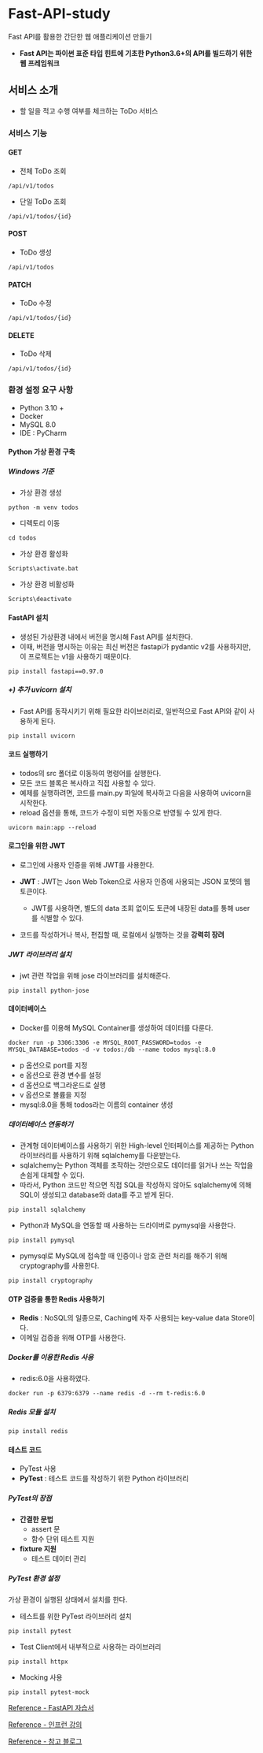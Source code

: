 # Fast-API-study

Fast API를 활용한 간단한 웹 애플리케이션 만들기

- **Fast API는 파이썬 표준 타입 힌트에 기초한 Python3.6+의 API를 빌드하기 위한 웹 프레임워크** 

## 서비스 소개 

- 할 일을 적고 수행 여부를 체크하는 ToDo 서비스 

### 서비스 기능 

#### GET 

- 전체 ToDo 조회

```
/api/v1/todos
```

- 단일 ToDo 조회 

```
/api/v1/todos/{id}
```

#### POST 

- ToDo 생성 

```
/api/v1/todos 
```

#### PATCH 

- ToDo 수정 

```
/api/v1/todos/{id}
```

#### DELETE 

- ToDo 삭제 

```
/api/v1/todos/{id} 
```

### 환경 설정 요구 사항 

- Python 3.10 + 
- Docker 
- MySQL 8.0 
- IDE : PyCharm 

#### Python 가상 환경 구축 

##### Windows 기준  

- 가상 환경 생성 

```
python -m venv todos 
```

- 디렉토리 이동 

```
cd todos
```

- 가상 환경 활성화 

```
Scripts\activate.bat 
```

- 가상 환경 비활성화 

```
Scripts\deactivate 
```

#### FastAPI 설치 

- 생성된 가상환경 내에서 버전을 명시해 Fast API를 설치한다. 
- 이때, 버전을 명시하는 이유는 최신 버전은 fastapi가 pydantic v2를 사용하지만, 이 프로젝트는 v1을 사용하기 때문이다. 

```
pip install fastapi==0.97.0
```

##### +) 추가 uvicorn 설치 

- Fast API를 동작시키기 위해 필요한 라이브러리로, 일반적으로 Fast API와 같이 사용하게 된다. 

```
pip install uvicorn 
```

#### 코드 실행하기 

- todos의 src 폴더로 이동하여 명령어를 실행한다. 
- 모든 코드 블록은 복사하고 직접 사용할 수 있다. 
- 예제를 실행하려면, 코드를 main.py 파일에 복사하고 다음을 사용하여 uvicorn을 시작한다. 
- reload 옵션을 통해, 코드가 수정이 되면 자동으로 반영될 수 있게 한다. 

```
uvicorn main:app --reload 
```

#### 로그인을 위한 JWT 

- 로그인에 사용자 인증을 위해 JWT를 사용한다. 
- **JWT** : JWT는 Json Web Token으로 사용자 인증에 사용되는 JSON 포멧의 웹 토큰이다. 
  - JWT를 사용하면, 별도의 data 조회 없이도 토큰에 내장된 data를 통해 user를 식별할 수 있다. 

- 코드를 작성하거나 복사, 편집할 때, 로컬에서 실행하는 것을 **강력히 장려** 

##### JWT 라이브러리 설치 

- jwt 관련 작업을 위해 jose 라이브러리를 설치해준다. 

```
pip install python-jose 
```

#### 데이터베이스 

- Docker를 이용해 MySQL Container를 생성하여 데이터를 다룬다. 

```
docker run -p 3306:3306 -e MYSQL_ROOT_PASSWORD=todos -e MYSQL_DATABASE=todos -d -v todos:/db --name todos mysql:8.0
```

- p 옵션으로 port를 지정 
- e 옵션으로 환경 변수를 설정
- d 옵션으로 백그라운드로 실행 
- v 옵션으로 볼륨을 지정 
- mysql:8.0을 통해 todos라는 이름의 container 생성 

##### 데이터베이스 연동하기 

- 관계형 데이터베이스를 사용하기 위한 High-level 인터페이스를 제공하는 Python 라이브러리를 사용하기 위해 sqlalchemy를 다운받는다. 
- sqlalchemy는 Python 객체를 조작하는 것만으로도 데이터를 읽거나 쓰는 작업을 손쉽게 대체할 수 있다.
- 따라서, Python 코드만 적으면 직접 SQL을 작성하지 않아도 sqlalchemy에 의해 SQL이 생성되고 database와 data를 주고 받게 된다. 

```
pip install sqlalchemy 
```

- Python과 MySQL을 연동할 때 사용하는 드라이버로 pymysql을 사용한다. 

```
pip install pymysql 
```

- pymysql로 MySQL에 접속할 때 인증이나 암호 관련 처리를 해주기 위해 cryptography를 사용한다. 

```
pip install cryptography 
```

#### OTP 검증을 통한 Redis 사용하기 

- **Redis** : NoSQL의 일종으로, Caching에 자주 사용되는 key-value data Store이다.
- 이메일 검증을 위해 OTP를 사용한다. 

##### Docker를 이용한 Redis 사용 

- redis:6.0을 사용하였다. 

```
docker run -p 6379:6379 --name redis -d --rm t-redis:6.0 
```

##### Redis 모듈 설치 

```
pip install redis 
```

#### 테스트 코드 

- PyTest 사용 
- **PyTest** : 테스트 코드를 작성하기 위한 Python 라이브러리 

##### PyTest의 장점 

- **간결한 문법**
  - assert 문 
  - 함수 단위 테스트 지원 
- **fixture 지원** 
  - 테스트 데이터 관리 

##### PyTest 환경 설정 

가상 환경이 실행된 상태에서 설치를 한다. 

- 테스트를 위한 PyTest 라이브러리 설치 

```
pip install pytest 
```

- Test Client에서 내부적으로 사용하는 라이브러리 

```
pip install httpx 
```

- Mocking 사용 

```
pip install pytest-mock 
```

[Reference - FastAPI 자습서](https://fastapi.tiangolo.com/ko/tutorial/)

[Reference - 인프런 강의](https://www.inflearn.com/course/%EC%8B%A4%EC%A0%84-fastapi-%EC%9E%85%EB%AC%B8)

[Reference - 참고 블로그](https://datamoney.tistory.com/344)